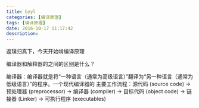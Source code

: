 ```yaml
---
title: byyl
categories: [编译原理]
tags: [编译原理]
date: 2016-10-17 11:17:42
description:
---
```


返璞归真下，今天开始啃编译原理

编译器和解释器的之间的区别是什么？

编译器：编译器就是将“一种语言（通常为高级语言）”翻译为“另一种语言（通常为低级语言）”的程序。一个现代编译器的
主要工作流程：源代码 (source code) → 预处理器 (preprocessor) → 编译器 (compiler) → 目标代码 (object code) → 
链接器 (Linker) → 可执行程序 (executables)